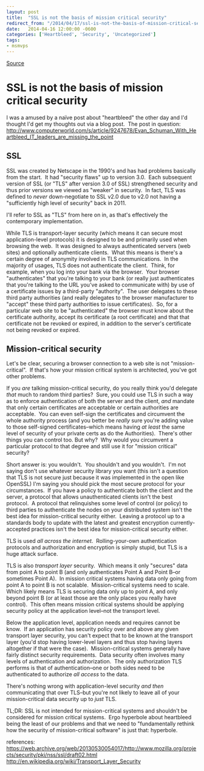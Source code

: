 ```yaml
---
layout: post
title:  "SSL is not the basis of mission critical security"
redirect_from: "/2014/04/17/ssl-is-not-the-basis-of-mission-critical-security/"
date:   2014-04-16 12:00:00 -0600
categories: ['Heartbleed', 'Security', 'Uncategorized']
tags:
- msmvps
---
```

[Source](http://pr-blog.azurewebsites.net/2014/04/17/ssl-is-not-the-basis-of-mission-critical-security/ "Permalink to SSL is not the basis of mission critical security")

# SSL is not the basis of mission critical security

I was a amused by a naïve post about "heartbleed" the other day and I'd thought I'd get my thoughts out via a blog post.  The post in question: <http://www.computerworld.com/s/article/9247678/Evan_Schuman_With_Heartbleed_IT_leaders_are_missing_the_point>

## SSL

SSL was created by Netscape in the 1990's and has had problems basically from the start.  It had "security flaws" up to version 3.0.  Each subsequent version of SSL (or "TLS" after version 3.0 of SSL) strengthened security and thus prior versions we viewed as "weaker" in security.  In fact, TLS was defined to *never* down-negotiate to SSL v2.0 due to v2.0 not having a "sufficiently high level of security" back in 2011.

I'll refer to SSL as "TLS" from here on in, as that's effectively the contemporary implementation.

While TLS is transport-layer security (which means it can secure most application-level protocols) it is designed to be and primarily used when browsing the web.  It was designed to always authenticated servers (web sites) and optionally authenticate clients.  What this means is there's a certain degree of anonymity involved in TLS communications.  In the majority of usages, TLS does not authenticate the client.  Think, for example, when you log into your bank via the browser.  Your browser "authenticates" that you're talking to your bank (or really just authenticates that you're talking to the URL you've asked to communicate with) by use of a certificate issues by a third-party "authority".  The user delegates to these third party authorities (and really delegates to the browser manufacturer to "accept" these third party authorities to issue certificates).  So, for a particular web site to be "authenticated" the browser must know about the certificate authority, accept its certificate (a root certificate) and that that certificate not be revoked or expired, in addition to the server's certificate not being revoked or expired.

## Mission-critical security

Let's be clear, securing a browser connection to a web site is not "mission-critical".  If that's how your mission critical system is architected, you've got other problems.

If you *are* talking mission-critical security, do you really think you'd delegate *that* much to random third parties?  Sure, you could use TLS in such a way as to enforce authentication of both the server and the client, *and* mandate that only certain certificates are acceptable or certain authorities are acceptable.  You can even self-sign the certificates and circumvent the whole authority process (and you better be *really* sure you're adding value to those self-signed certificates–which means having *at least* the same level of security of your private certs as do the Authorities).  There's other things you can control too. But why?  Why would you circumvent a particular protocol to that degree and still use it for "mission critical" security?

Short answer is: you wouldn't.  You shouldn't and you wouldn't.  I'm not saying don't use whatever security library you want (this isn't a question that TLS is not secure just because it was implemented in the open like OpenSSL) I'm saying you should pick the most secure protocol for your circumstances.  If you have a policy to authenticate both the client and the server, a protocol that allows unauthenticated clients isn't the best protocol.  A protocol that relinquishes some level of control (or policy) to third parties to authenticate the nodes on your distributed system isn't the best idea for mission-critical security either.  Leaving a protocol up to a standards body to update with the latest and greatest encryption currently-accepted practices isn't the best idea for mission-critical security either.

TLS is used *all across the internet*.  Rolling-your-own authentication protocols and authorization and encryption is simply stupid, but TLS is a huge attack surface.

TLS is also *transport layer* security.  Which means it only "secures" data from point A to point B (and only authenticates Point A and Point B–or sometimes Point A).  In mission critical systems having data only going from point A to point B is not scalable.  Mission-critical systems need to scale.  Which likely means TLS is securing data only up to point A, and only beyond point B (or at least those are the only places you really have control).  This often means mission critical systems should be applying security policy at the application level–not the transport level.

Below the application level, application needs and requires cannot be know.  If an application has security policy over and above any given transport layer security, you can't expect that to be known at the transport layer (you'd stop having lower-level layers and thus stop having layers altogether if that were the case).  Mission-critical systems generally have fairly distinct security requirements.  Data security often involves many levels of authentication and authorization.  The only authorization TLS performs is that of authentication–one or both sides need to be authenticated to authorize *all access* to the data.

There's nothing wrong with application-level security *and then* communicating that over TLS–but you're not likely to leave all of your mission-critical data security up to *just* TLS.

TL;DR: SSL is not intended for mission-critical systems and shouldn't be considered for mission critical systems.  Ergo hyperbole about heartbleed being the least of our problems and that we need to "fundamentally rethink how the security of mission-critical software" is just that: hyperbole.

references:  
<https://web.archive.org/web/20130530054017/http://www.mozilla.org/projects/security/pki/nss/ssl/draft02.html>  
<http://en.wikipedia.org/wiki/Transport_Layer_Security>

